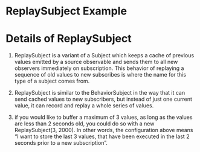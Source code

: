 # ReplaySubject Example

# Details of ReplaySubject
1. ReplaySubject is a variant of a Subject which keeps a cache of previous values emitted by a source observable and sends them to all new observers immediately on subscription. This behavior of replaying a sequence of old values to new subscribes is where the name for this type of a subject comes from.

2. ReplaySubject is similar to the BehaviorSubject in the way that it can send cached values to new subscribers, but instead of just one current value, it can record and replay a whole series of values.

3. if you would like to buffer a maximum of 3 values, as long as the values are less than 2 seconds old, you could do so with a new ReplaySubject(3, 2000). In other words, the configuration above means “I want to store the last 3 values, that have been executed in the last 2 seconds prior to a new subscription”.